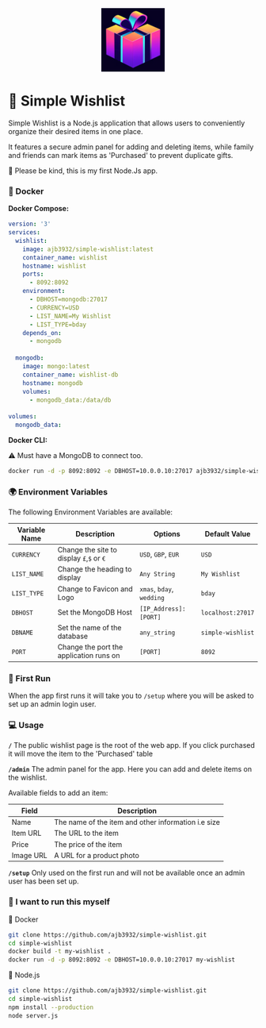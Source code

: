 <div align="center">
<a href="https://github.com/ajb3932/simple-wishlist"><img src="https://raw.githubusercontent.com/ajb3932/simple-wishlist/refs/heads/main/public/images/wishlist-present.png" title="Logo" style="max-width:100%;" width="128" /></a>
</div>

# 📝 Simple Wishlist
Simple Wishlist is a Node.js application that allows users to conveniently organize their desired items in one place. 

It features a secure admin panel for adding and deleting items, while family and friends can mark items as 'Purchased' to prevent duplicate gifts.

💁 Please be kind, this is my first Node.Js app.

### 🐳 Docker 

**Docker Compose:**

```yaml
version: '3'
services:
  wishlist:
    image: ajb3932/simple-wishlist:latest
    container_name: wishlist
    hostname: wishlist
    ports:
      - 8092:8092
    environment:
      - DBHOST=mongodb:27017
      - CURRENCY=USD
      - LIST_NAME=My Wishlist
      - LIST_TYPE=bday
    depends_on:
      - mongodb

  mongodb:
    image: mongo:latest
    container_name: wishlist-db
    hostname: mongodb
    volumes:
      - mongodb_data:/data/db

volumes:
  mongodb_data:
```

**Docker CLI:**

⚠️ Must have a MongoDB to connect too.

```bash
docker run -d -p 8092:8092 -e DBHOST=10.0.0.10:27017 ajb3932/simple-wishlist
```

### 🌍 Environment Variables

The following Environment Variables are available:

| Variable Name | Description                               | Options                   | Default Value     |
|---------------|-------------------------------------------|---------------------------|-------------------|
| `CURRENCY`    | Change the site to display `£`,`$` or `€` | `USD`, `GBP`, `EUR`       | `USD`             |
| `LIST_NAME`   | Change the heading to display             | `Any String`              | `My Wishlist`     |
| `LIST_TYPE`   | Change to Favicon and Logo                | `xmas`, `bday`, `wedding` | `bday`            |
| `DBHOST`      | Set the MongoDB Host                      | `[IP_Address]:[PORT]`     | `localhost:27017` |
| `DBNAME`      | Set the name of the database              | `any_string`              | `simple-wishlist` |
| `PORT`        | Change the port the application runs on   | `[PORT]`                  | `8092`            |

### 🚀 First Run

When the app first runs it will take you to `/setup` where you will be asked to set up an admin login user.

### 💻 Usage

**`/`**
The public wishlist page is the root of the web app.
If you click purchased it will move the item to the 'Purchased' table 

**`/admin`**
The admin panel for the app. Here you can add and delete items on the wishlist.

Available fields to add an item:

| Field     | Description                                           |
|-----------|-------------------------------------------------------|
| Name      | The name of the item and other information i.e size   |
| Item URL  | The URL to the item                                   |
| Price     | The price of the item                                 |
| Image URL | A URL for a product photo                             |

**`/setup`**
Only used on the first run and will not be available once an admin user has been set up.

### 🙋 I want to run this myself

🐳 Docker
``` bash
git clone https://github.com/ajb3932/simple-wishlist.git
cd simple-wishlist
docker build -t my-wishlist .
docker run -d -p 8092:8092 -e DBHOST=10.0.0.10:27017 my-wishlist
```

💾 Node.js
``` bash
git clone https://github.com/ajb3932/simple-wishlist.git
cd simple-wishlist
npm install --production
node server.js
```